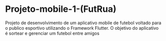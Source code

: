 # Projeto-mobile-1-(FutRua)
Projeto de desenvolvimento de um aplicativo mobile de futebol voltado para o publico esportivo utilizando o Framework Flutter. O objetivo do aplicativo é sortear e gerenciar um futebol entre amigos
